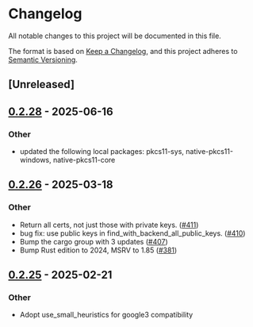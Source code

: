 # Changelog

All notable changes to this project will be documented in this file.

The format is based on [Keep a Changelog](https://keepachangelog.com/en/1.0.0/),
and this project adheres to [Semantic Versioning](https://semver.org/spec/v2.0.0.html).

## [Unreleased]

## [0.2.28](https://github.com/google/native-pkcs11/compare/native-pkcs11-v0.2.27...native-pkcs11-v0.2.28) - 2025-06-16

### Other

- updated the following local packages: pkcs11-sys, native-pkcs11-windows, native-pkcs11-core

## [0.2.26](https://github.com/google/native-pkcs11/compare/native-pkcs11-v0.2.25...native-pkcs11-v0.2.26) - 2025-03-18

### Other

- Return all certs, not just those with private keys. ([#411](https://github.com/google/native-pkcs11/pull/411))
- bug fix: use public keys in find_with_backend_all_public_keys. ([#410](https://github.com/google/native-pkcs11/pull/410))
- Bump the cargo group with 3 updates ([#407](https://github.com/google/native-pkcs11/pull/407))
- Bump Rust edition to 2024, MSRV to 1.85 ([#381](https://github.com/google/native-pkcs11/pull/381))

## [0.2.25](https://github.com/google/native-pkcs11/compare/native-pkcs11-v0.2.24...native-pkcs11-v0.2.25) - 2025-02-21

### Other

- Adopt use_small_heuristics for google3 compatibility
